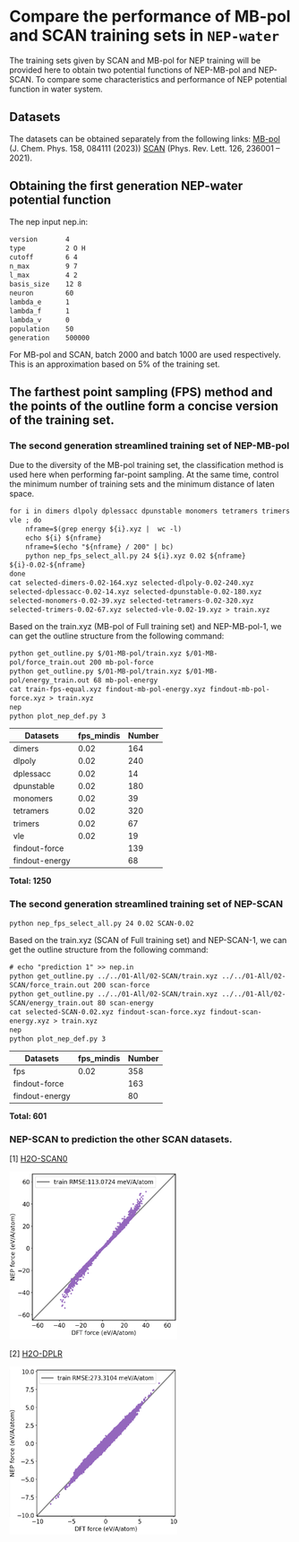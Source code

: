 # Compare the performance of MB-pol and SCAN training sets in `NEP-water`

The training sets given by SCAN and MB-pol for NEP training will be provided here to obtain two potential functions of NEP-MB-pol and NEP-SCAN. To compare some characteristics and performance of NEP potential function in water system.

## Datasets

The datasets can be obtained separately from the following links: [MB-pol](https://doi.org/10.5281/zenodo.7577034) (J. Chem. Phys. 158, 084111 (2023)) [SCAN](https://www.aissquare.com/datasets/detail?pageType=datasets&name=H2O-Phase-Diagram&id=1) (Phys. Rev. Lett. 126, 236001 – 2021).

## Obtaining the first generation NEP-water potential function

The nep input nep.in:
```
version       4
type          2 O H
cutoff        6 4
n_max         9 7
l_max         4 2
basis_size    12 8
neuron        60
lambda_e      1
lambda_f      1
lambda_v      0
population    50
generation    500000
```

For MB-pol and SCAN, batch 2000 and batch 1000 are used respectively. This is an approximation based on 5% of the training set.

## The farthest point sampling (FPS) method and the points of the outline form a concise version of the training set.

### The second generation streamlined training set of NEP-MB-pol

Due to the diversity of the MB-pol training set, the classification method is used here when performing far-point sampling. At the same time, control the minimum number of training sets and the minimum distance of laten space.
```
for i in dimers dlpoly dplessacc dpunstable monomers tetramers trimers vle ; do
    nframe=$(grep energy ${i}.xyz |  wc -l)
    echo ${i} ${nframe}
    nframe=$(echo "${nframe} / 200" | bc)
    python nep_fps_select_all.py 24 ${i}.xyz 0.02 ${nframe} ${i}-0.02-${nframe}
done
cat selected-dimers-0.02-164.xyz selected-dlpoly-0.02-240.xyz selected-dplessacc-0.02-14.xyz selected-dpunstable-0.02-180.xyz selected-monomers-0.02-39.xyz selected-tetramers-0.02-320.xyz selected-trimers-0.02-67.xyz selected-vle-0.02-19.xyz > train.xyz
```

Based on the train.xyz (MB-pol of Full training set) and NEP-MB-pol-1, we can get the outline structure from the following command:
```
python get_outline.py $/01-MB-pol/train.xyz $/01-MB-pol/force_train.out 200 mb-pol-force
python get_outline.py $/01-MB-pol/train.xyz $/01-MB-pol/energy_train.out 68 mb-pol-energy
cat train-fps-equal.xyz findout-mb-pol-energy.xyz findout-mb-pol-force.xyz > train.xyz
nep
python plot_nep_def.py 3
```

| Datasets | fps_mindis | Number |
| --- | --- | --- |
| dimers     | 0.02 | 164 |
| dlpoly     | 0.02 | 240 |
| dplessacc  | 0.02 | 14  |
| dpunstable | 0.02 | 180 |
| monomers   | 0.02 | 39  |
| tetramers  | 0.02 | 320 |
| trimers    | 0.02 | 67  |
| vle        | 0.02 | 19  |
| findout-force  |  | 139 |
| findout-energy |  | 68  |

**Total: 1250**

### The second generation streamlined training set of NEP-SCAN

```
python nep_fps_select_all.py 24 0.02 SCAN-0.02
```

Based on the train.xyz (SCAN of Full training set) and NEP-SCAN-1, we can get the outline structure from the following command:
```
# echo "prediction 1" >> nep.in
python get_outline.py ../../01-All/02-SCAN/train.xyz ../../01-All/02-SCAN/force_train.out 200 scan-force
python get_outline.py ../../01-All/02-SCAN/train.xyz ../../01-All/02-SCAN/energy_train.out 80 scan-energy
cat selected-SCAN-0.02.xyz findout-scan-force.xyz findout-scan-energy.xyz > train.xyz
nep
python plot_nep_def.py 3
```

| Datasets | fps_mindis | Number |
| --- | --- | --- |
| fps     | 0.02 | 358 |
| findout-force  |  | 163 |
| findout-energy |  | 80  |

**Total: 601**

### NEP-SCAN to prediction the other SCAN datasets.

[1] [H2O-SCAN0](https://www.aissquare.com/datasets/detail?pageType=datasets&name=H2O-SCAN0&id=18)

<img src="Figures/H2O-SCAN0-force.png" width=300 height=300>

[2] [H2O-DPLR](https://www.aissquare.com/datasets/detail?pageType=datasets&name=H2O-DPLR&id=17)

<img src="Figures/H2O-DPLR-force.png" width=300 height=300>
